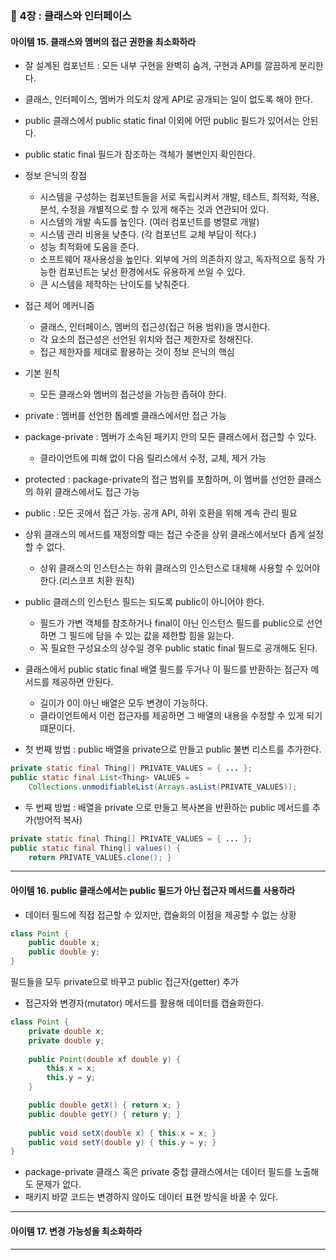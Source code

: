 ### 📌 4장 : 클래스와 인터페이스
#### 아이템 15. 클래스와 멤버의 접근 권한을 최소화하라
- 잘 설계된 컴포넌트 : 모든 내부 구현을 완벽히 숨겨, 구현과 API를 깔끔하게 분리한다.
- 클래스, 인터페이스, 멤버가 의도치 않게 API로 공개되는 일이 없도록 해야 한다.
- public 클래스에서 public static final 이외에 어떤 public 필드가 있어서는 안된다.
- public static final 필드가 참조하는 객체가 불변인지 확인한다.
- 정보 은닉의 장점 
  - 시스템을 구성하는 컴포넌트들을 서로 독립시켜서 개발, 테스트, 최적화, 적용, 분석, 수정을 개별적으로 할 수 있게 해주는 것과 연관되어 있다.
  - 시스템의 개발 속도를 높인다. (여러 컴포넌트를 병렬로 개발)
  - 시스템 관리 비용을 낮춘다. (각 컴포넌트 교체 부담이 적다.)
  - 성능 최적화에 도움을 준다. 
  - 소프트웨어 재사용성을 높인다. 외부에 거의 의존하지 않고, 독자적으로 동작 가능한 컴포넌트는 낯선 환경에서도 유용하게 쓰일 수 있다.
  - 큰 시스템을 제작하는 난이도를 낮춰준다.


- 접근 제어 메커니즘
  - 클래스, 인터페이스, 멤버의 접근성(접근 허용 범위)을 명시한다.
  - 각 요소의 접근성은 선언된 위치와 접근 제한자로 정해진다.
  - 접근 제한자를 제대로 활용하는 것이 정보 은닉의 핵심


- 기본 원칙
  - 모든 클래스와 멤버의 접근성을 가능한 좁혀야 한다.


- private : 멤버를 선언한 톱레벨 클래스에서만 접근 가능
- package-private : 멤버가 소속된 패키지 안의 모든 클래스에서 접근할 수 있다.
  - 클라이언트에 피해 없이 다음 릴리스에서 수정, 교체, 제거 가능
- protected : package-private의 접근 범위를 포함하며, 이 멤버를 선언한 클래스의 하위 클래스에서도 접근 가능
- public : 모든 곳에서 접근 가능. 공개 API, 하위 호환을 위해 계속 관리 필요
- 상위 클래스의 메서드를 재정의할 때는 접근 수준을 상위 클래스에서보다 좁게 설정할 수 없다.
  - 상위 클래스의 인스턴스는 하위 클래스의 인스턴스로 대체해 사용할 수 있어야 한다.(리스코프 치환 원칙)


- public 클래스의 인스턴스 필드는 되도록 public이 아니어야 한다.
  - 필드가 가변 객체를 참조하거나 final이 아닌 인스턴스 필드를 public으로 선언하면 그 필드에 담을 수 있는 값을 제한할 힘을 잃는다.
  - 꼭 필요한 구성요소의 상수일 경우 public static final 필드로 공개해도 된다.
- 클래스에서 public static final 배열 필드를 두거나 이 필드를 반환하는 접근자 메서드를 제공하면 안된다.
  - 길이가 0이 아닌 배열은 모두 변경이 가능하다.
  - 클라이언트에서 이런 접근자를 제공하면 그 배열의 내용을 수정할 수 있게 되기 떄문이다.


- 첫 번째 방법 : public 배열을 private으로 만들고 public 불변 리스트를 추가한다.
```java
private static final Thing[] PRIVATE_VALUES = { ... }; 
public static final List<Thing> VALUES =
    Collections.unmodifiableList(Arrays.asList(PRIVATE_VALUES));
```

- 두 번째 방법 : 배열을 private 으로 만들고 복사본을 반환하는 public 메서드를 추가(방어적 복사)
```java
private static final Thing[] PRIVATE_VALUES = { ... }; 
public static final Thing[] values() {
    return PRIVATE_VALUES.clone(); }
```
---
#### 아이템 16. public 클래스에서는 public 필드가 아닌 접근자 메서드를 사용하라
- 데이터 필드에 직접 접근할 수 있지만, 캡슐화의 이점을 제공할 수 없는 상황


```java
class Point {
    public double x;
    public double y; 
}
```


 필드들을 모두 private으로 바꾸고 public 접근자(getter) 추가
- 접근자와 변경자(mutator) 메서드를 활용해 데이터를 캡슐화한다.


```java
class Point {
    private double x; 
    private double y;
    
    public Point(double xf double y) { 
        this.x = x;
        this.y = y; 
    }

    public double getX() { return x; } 
    public double getY() { return y; }
    
    public void setX(double x) { this.x = x; }
    public void setY(double y) { this.y = y; }
}
```

- package-private 클래스 혹은 private 중첩 클래스에서는 데이터 필드를 노출해도 문제가 없다.
- 패키지 바깥 코드는 변경하지 않아도 데이터 표현 방식을 바꿀 수 있다.
---
#### 아이템 17. 변경 가능성을 최소화하라


---
